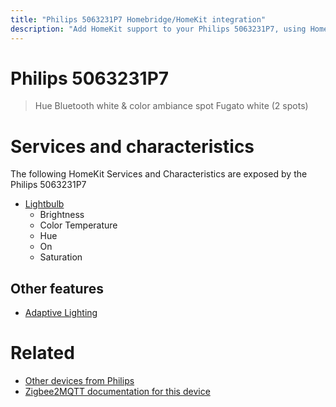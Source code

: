 ```yaml
---
title: "Philips 5063231P7 Homebridge/HomeKit integration"
description: "Add HomeKit support to your Philips 5063231P7, using Homebridge, Zigbee2MQTT and homebridge-z2m."
---
```

<!---
This file has been GENERATED using src/docgen/docgen.ts
DO NOT EDIT THIS FILE MANUALLY!
-->
# Philips 5063231P7
> Hue Bluetooth white & color ambiance spot Fugato white (2 spots)


# Services and characteristics
The following HomeKit Services and Characteristics are exposed by
the Philips 5063231P7

* [Lightbulb](../../light.md)
  * Brightness
  * Color Temperature
  * Hue
  * On
  * Saturation


## Other features
* [Adaptive Lighting](../../light.md)


# Related
* [Other devices from Philips](../index.md#philips)
* [Zigbee2MQTT documentation for this device](https://www.zigbee2mqtt.io/devices/5063231P7.html)
